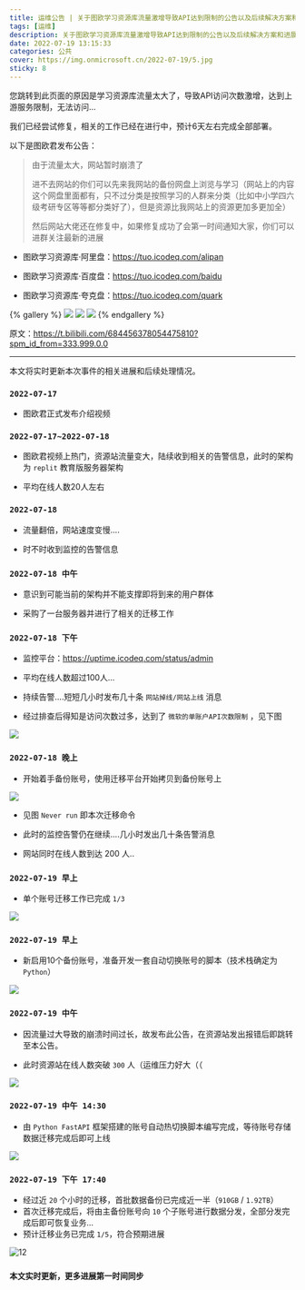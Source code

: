```yaml
---
title: 运维公告 | 关于图欧学习资源库流量激增导致API达到限制的公告以及后续解决方案和进展
tags: [运维]
description: 关于图欧学习资源库流量激增导致API达到限制的公告以及后续解决方案和进展
date: 2022-07-19 13:15:33
categories: 公共
cover: https://img.onmicrosoft.cn/2022-07-19/5.jpg
sticky: 8
---
```


您跳转到此页面的原因是学习资源库流量太大了，导致API访问次数激增，达到上游服务限制，无法访问...

我们已经尝试修复，相关的工作已经在进行中，预计6天左右完成全部部署。

以下是图欧君发布公告：

> 由于流量太大，网站暂时崩溃了
> 
> 进不去网站的你们可以先来我网站的备份网盘上浏览与学习（网站上的内容这个网盘里面都有，只不过分类是按照学习的人群来分类（比如中小学四六级考研专区等等都分类好了），但是资源比我网站上的资源更加多更加全）
> 
> 然后网站大佬还在修复中，如果修复成功了会第一时间通知大家，你们可以进群关注最新的进展


- 图欧学习资源库·阿里盘：https://tuo.icodeq.com/alipan

- 图欧学习资源库·百度盘：https://tuo.icodeq.com/baidu

- 图欧学习资源库·夸克盘：https://tuo.icodeq.com/quark

{% gallery %}
![](https://img.onmicrosoft.cn/2022-07-19/1.webp)
![](https://img.onmicrosoft.cn/2022-07-19/2.webp)
![](https://img.onmicrosoft.cn/2022-07-19/4.jpg)
{% endgallery %}


原文：https://t.bilibili.com/684456378054475810?spm_id_from=333.999.0.0

-------------------------------------

本文将实时更新本次事件的相关进展和后续处理情况。

### `2022-07-17`

- 图欧君正式发布介绍视频

### `2022-07-17~2022-07-18`

- 图欧君视频上热门，资源站流量变大，陆续收到相关的告警信息，此时的架构为 `replit` 教育版服务器架构

- 平均在线人数20人左右

### `2022-07-18`

- 流量翻倍，网站速度变慢....

- 时不时收到监控的告警信息

### `2022-07-18 中午`

- 意识到可能当前的架构并不能支撑即将到来的用户群体

- 采购了一台服务器并进行了相关的迁移工作

### `2022-07-18 下午`

- 监控平台：https://uptime.icodeq.com/status/admin

- 平均在线人数超过100人...

- 持续告警....短短几小时发布几十条 `网站掉线/网站上线` 消息

- 经过排查后得知是访问次数过多，达到了 `微软的单账户API次数限制` ，见下图

![](https://img.onmicrosoft.cn/2022-07-19/6.png)

### `2022-07-18 晚上`

- 开始着手备份账号，使用迁移平台开始拷贝到备份账号上

![](https://img.onmicrosoft.cn/2022-07-19/7.jpg)

- 见图 `Never run` 即本次迁移命令

- 此时的监控告警仍在继续....几小时发出几十条告警消息

- 网站同时在线人数到达 200 人..

### `2022-07-19 早上`

- 单个账号迁移工作已完成 `1/3`

![](https://img.onmicrosoft.cn/2022-07-19/8.png)

### `2022-07-19 早上`

- 新启用10个备份账号，准备开发一套自动切换账号的脚本（技术栈确定为 `Python`）

![](https://img.onmicrosoft.cn/2022-07-19/9.png)

### `2022-07-19 中午`

- 因流量过大导致的崩溃时间过长，故发布此公告，在资源站发出报错后即跳转至本公告。

- 此时资源站在线人数突破 `300` 人（运维压力好大（（

![](https://img.onmicrosoft.cn/2022-07-19/10.png)

### `2022-07-19 中午 14:30`

- 由 `Python FastAPI` 框架搭建的账号自动热切换脚本编写完成，等待账号存储数据迁移完成后即可上线

![](https://img.onmicrosoft.cn/2022-07-19/11.png)

### `2022-07-19 下午 17:40`

- 经过近 `20` 个小时的迁移，首批数据备份已完成近一半（`910GB` / `1.92TB`）
- 首次迁移完成后，将由主备份账号向 `10` 个子账号进行数据分发，全部分发完成后即可恢复业务...
- 预计迁移业务已完成 `1/5`，符合预期进展

![12](https://img.onmicrosoft.cn/2022-07-19/12.png)

### `本文实时更新，更多进展第一时间同步`